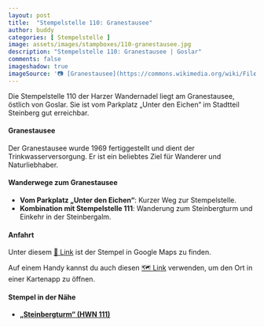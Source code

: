 ```yaml
---
layout: post
title:  "Stempelstelle 110: Granestausee"
author: buddy
categories: [ Stempelstelle ]
image: assets/images/stampboxes/110-granestausee.jpg
description: "Stempelstelle 110: Granestausee | Goslar"
comments: false
imageshadow: true
imageSource: '📷 [Granestausee](https://commons.wikimedia.org/wiki/File:Granestausee.jpg) von <a href="//commons.wikimedia.org/wiki/User:B.Thomas95" title="User:B.Thomas95">Thomas Binder</a> unter Lizenz [CC BY-SA 4.0](https://creativecommons.org/licenses/by-sa/4.0)'
---
```


Die Stempelstelle 110 der Harzer Wandernadel liegt am Granestausee, östlich von Goslar. Sie ist vom Parkplatz „Unter den Eichen“ im Stadtteil Steinberg gut erreichbar. 

#### Granestausee

Der Granestausee wurde 1969 fertiggestellt und dient der Trinkwasserversorgung. Er ist ein beliebtes Ziel für Wanderer und Naturliebhaber. 

#### Wanderwege zum Granestausee

- **Vom Parkplatz „Unter den Eichen“**: Kurzer Weg zur Stempelstelle. 
- **Kombination mit Stempelstelle 111**: Wanderung zum Steinbergturm und Einkehr in der Steinbergalm. 

#### Anfahrt

Unter diesem [📍 Link](https://www.google.com/maps/dir/?api=1&origin=&destination=51.90058%2C%2010.38222) ist der Stempel in Google Maps zu finden.

<div class="android-only">
  Auf einem Handy kannst du auch diesen 
  <a href="geo:51.90058,10.38222">🗺️ Link</a> 
  verwenden, um den Ort in einer Kartenapp zu öffnen.
  <p></p>
</div>

#### Stempel in der Nähe

- [**„Steinbergturm“ (HWN 111)**](/stempelstelle-111-steinbergturm-steinbergalm)
